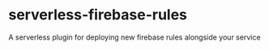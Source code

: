 # serverless-firebase-rules
A serverless plugin for deploying new firebase rules alongside your service
